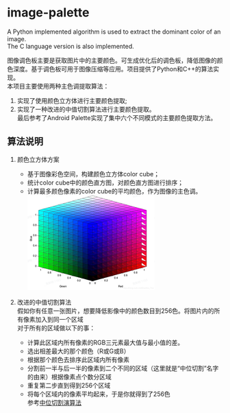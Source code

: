 # image-palette

A Python implemented algorithm is used to extract the dominant color of an image.   
The C language version is also implemented.

图像调色板主要是获取图片中的主要颜色。可生成优化后的调色板，降低图像的颜色深度。基于调色板可用于图像压缩等应用。项目提供了Python和C++的算法实现。      
本项目主要使用两种主色调提取算法：   
1. 实现了使用颜色立方体进行主要颜色提取;   
2. 实现了一种改进的中值切割算法进行主要颜色提取。   
最后参考了Android Palette实现了集中六个不同模式的主要颜色提取方法。   

## 算法说明
1. 颜色立方体方案   
    - 基于图像彩色空间，构建颜色立方体color cube；
    - 统计color cube中的颜色直方图，对颜色直方图进行排序；
    - 计算最多颜色像素的color cube的平均颜色，作为图像的主色调。   
    ![](images/image.png)


2. 改进的中值切割算法   
    假如你有任意一张图片，想要降低影像中的颜色数目到256色。将图片内的所有像素加入到同一个区域   
    对于所有的区域做以下的事：   
    - 计算此区域内所有像素的RGB三元素最大值与最小值的差。
    - 选出相差最大的那个颜色（R或G或B）
    - 根据那个颜色去排序此区域内所有像素
    - 分割前一半与后一半的像素到二个不同的区域（这里就是“中位切割”名字的由来）根据像素点个数分区域   
    - 重复第二步直到得到256个区域
    - 将每个区域内的像素平均起来，于是你就得到了256色  
    参考[中位切割演算法](https://en.wikipedia.org/wiki/Median_cut)   